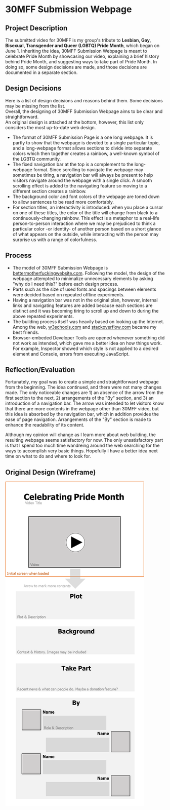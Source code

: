 # 30MFF Submission Webpage

## Project Description

The submitted video for 30MFF is my group's tribute to **Lesbian, Gay, Bisexual, Transgender and Queer (LGBTQ) Pride Month**, which began on June 1. Inheriting the idea, 30MFF Submission Webpage is meant to celebrate Pride Month by showcasing our video, explaining a brief history behind Pride Month, and suggesting ways to take part of Pride Month. In doing so, some design decisions are made, and those decisions are documented in a separate section.

## Design Decisions

Here is a list of design decisions and reasons behind them. Some decisions may be missing from the list.  
Overall, the designing of 30MFF Submission Webpage aims to be clear and straightforward.   
An original design is attached at the bottom, however, this list only considers the most up-to-date web design.  

- The format of 30MFF Submission Page is a one long webpage. It is partly to show that the webpage is devoted to a single particular topic, and a long-webpage format allows sections to divide into separate colors which then together creates a rainbow, a well-known symbol of the LGBTQ community.  
- The fixed navigation bar at the top is a complement to the long-webpage format. Since scrolling to navigate the webpage may sometimes be tiring, a navigation bar will always be present to help visitors navigate around the webpage with a single click. A smooth scrolling effect is added to the navigating feature so moving to a different section creates a rainbow.  
- The background color and font colors of the webpage are toned down to allow sentences to be read more comfortably.
- For section titles, an interactivity is introduced: when you place a cursor on one of these titles, the color of the title will change from black to a continuously-changing rainbow. This effect is a metaphor to a real-life person-to-person interaction where we may be prejudiced to think a particular color -or identity- of another person based on a short glance of what appears on the outside, while interacting with the person may surprise us with a range of colorfulness.  

## Process

- The model of 30MFF Submission Webpage is [bettermotherfuckingwebsite.com](http://bettermotherfuckingwebsite.com/). Following the model, the design of the webpage attempted to minimalize unnecessary elements by asking "why do I need this?" before each design process.  
- Parts such as the size of used fonts and spacings between elements were decided based on repeated offline experiments.  
- Having a navigation bar was not in the original plan, however, internal links and navigating features are added because each sections are distinct and it was becoming tiring to scroll up and down to during the above repeated experiments.  
- The building process itself was heavily based on looking up the Internet. Among the web, [w3schools.com](https://www.w3schools.com/) and [stackoverflow.com](https://stackoverflow.com/) became my best friends.  
- Browser-embeded Developer Tools are opened whenever something did not work as intended, which gave me a better idea on how things work. For example, Inspector showed which style is not applied to a desired element and Console, errors from executing JavaScript.  

## Reflection/Evaluation

Fortunately, my goal was to create a simple and straightforward webpage from the beginning. The idea continued, and there were not many changes made. The only noticeable changes are 1) an absence of the arrow from the first section to the next, 2) arrangements of the "By" section, and 3) an introduction of a navigation bar. The arrow was intended to let visitors know that there are more contents in the webpage other than 30MFF video, but this idea is absorbed by the navigation bar, which in addition provides the ease of page navigation. Arrangements of the "By" section is made to enhance the readability of its content.  

Although my opinion will change as I learn more about web building, the resulting webpage seems satisfactory for now. The only unsatisfactory part is that I spend too much time wandreing around the web searching for the ways to accomplish very basic things. Hopefully I have a better idea next time on what to do and where to look for.  

## Original Design (Wireframe)

![](resources/wireframe.png?raw=true)
